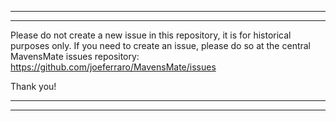*****
*****

Please do not create a new issue in this repository, it is for historical purposes only. If you need to create an issue, please do so at the central MavensMate issues repository: https://github.com/joeferraro/MavensMate/issues

Thank you!

*****
*****


